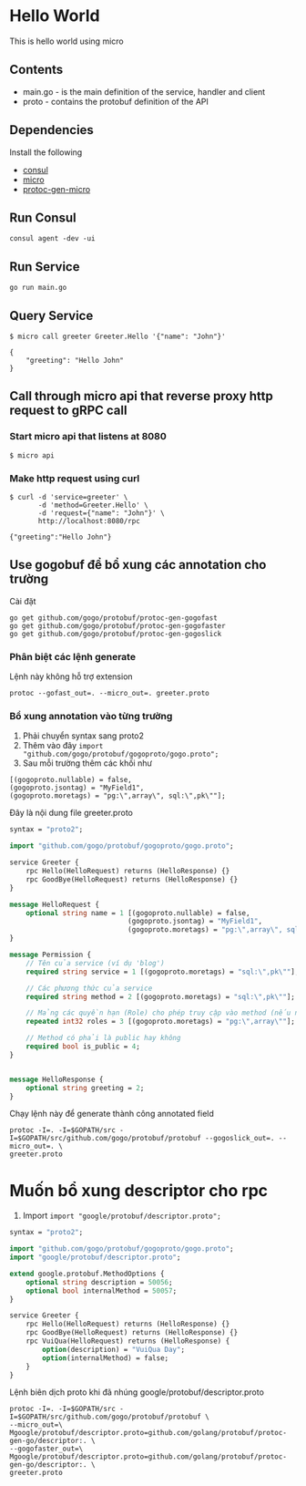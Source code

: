 # Hello World

This is hello world using micro

## Contents

- main.go - is the main definition of the service, handler and client
- proto - contains the protobuf definition of the API

## Dependencies

Install the following

- [consul](https://www.consul.io/intro/getting-started/install.html)
- [micro](https://github.com/micro/micro)
- [protoc-gen-micro](https://github.com/micro/protoc-gen-micro)

## Run Consul
```shell
consul agent -dev -ui
```

## Run Service

```shell
go run main.go
```

## Query Service

```
$ micro call greeter Greeter.Hello '{"name": "John"}'

{
	"greeting": "Hello John"
}
```

## Call through micro api that reverse proxy http request to gRPC call
### Start micro api that listens at 8080
```shel
$ micro api
```

### Make http request using curl
```shell
$ curl -d 'service=greeter' \
       -d 'method=Greeter.Hello' \
       -d 'request={"name": "John"}' \
       http://localhost:8080/rpc

{"greeting":"Hello John"}
```

## Use gogobuf để bổ xung các annotation cho trường
Cài đặt

```
go get github.com/gogo/protobuf/protoc-gen-gogofast
go get github.com/gogo/protobuf/protoc-gen-gogofaster
go get github.com/gogo/protobuf/protoc-gen-gogoslick

```
### Phân biệt các lệnh generate
Lệnh này không hỗ trợ extension
```
protoc --gofast_out=. --micro_out=. greeter.proto
```


### Bổ xung annotation vào từng trường
1. Phải chuyển syntax sang proto2
2. Thêm vào đây ```import "github.com/gogo/protobuf/gogoproto/gogo.proto";```
3. Sau mỗi trường thêm các khối như
```
[(gogoproto.nullable) = false,
(gogoproto.jsontag) = "MyField1",
(gogoproto.moretags) = "pg:\",array\", sql:\",pk\""];

```
Đây là nội dung file greeter.proto
```proto
syntax = "proto2";

import "github.com/gogo/protobuf/gogoproto/gogo.proto";

service Greeter {
	rpc Hello(HelloRequest) returns (HelloResponse) {}
	rpc GoodBye(HelloRequest) returns (HelloResponse) {}
}

message HelloRequest {
	optional string name = 1 [(gogoproto.nullable) = false,
							 (gogoproto.jsontag) = "MyField1",
							 (gogoproto.moretags) = "pg:\",array\", sql:\",pk\""];
}

message Permission {
	// Tên của service (ví dụ 'blog')
	required string service = 1 [(gogoproto.moretags) = "sql:\",pk\""];

	// Các phương thức của service
	required string method = 2 [(gogoproto.moretags) = "sql:\",pk\""];

	// Mảng các quyền hạn (Role) cho phép truy cập vào method (nếu null tức là public method)
	repeated int32 roles = 3 [(gogoproto.moretags) = "pg:\",array\""];

	// Method có phải là public hay không
	required bool is_public = 4;
}


message HelloResponse {
	optional string greeting = 2;
}

```
Chạy lệnh này để generate thành công annotated field
```
protoc -I=. -I=$GOPATH/src -I=$GOPATH/src/github.com/gogo/protobuf/protobuf --gogoslick_out=. --micro_out=. \
greeter.proto
```

# Muốn bổ xung descriptor cho rpc
1. Import ```import "google/protobuf/descriptor.proto";```


```proto
syntax = "proto2";

import "github.com/gogo/protobuf/gogoproto/gogo.proto";
import "google/protobuf/descriptor.proto";

extend google.protobuf.MethodOptions {
	optional string description = 50056;
	optional bool internalMethod = 50057;
}

service Greeter {
	rpc Hello(HelloRequest) returns (HelloResponse) {}
	rpc GoodBye(HelloRequest) returns (HelloResponse) {}
	rpc VuiQua(HelloRequest) returns (HelloResponse) {
		option(description) = "VuiQua Day";
		option(internalMethod) = false;
	}
}

```

Lệnh biên dịch proto khi đã nhúng google/protobuf/descriptor.proto
```
protoc -I=. -I=$GOPATH/src -I=$GOPATH/src/github.com/gogo/protobuf/protobuf \
--micro_out=\
Mgoogle/protobuf/descriptor.proto=github.com/golang/protobuf/protoc-gen-go/descriptor:. \
--gogofaster_out=\
Mgoogle/protobuf/descriptor.proto=github.com/golang/protobuf/protoc-gen-go/descriptor:. \
greeter.proto
```
